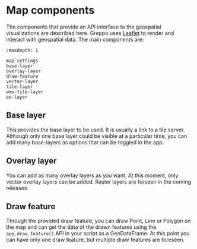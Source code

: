 # Map components

The components that provide an API interface to the geospatial visualizations are described here. Greppo uses [Leaflet](https://leafletjs.com/) to render and interact with geospatial data. The main components are:

```{toctree}
:maxdepth: 1

map-settings
base-layer
overlay-layer
draw-feature
vector-layer
tile-layer
wms-tile-layer
ee-layer
```

## Base layer

This provides the base layer to be used. It is usually a link to a tile server. Although only one base layer could be visible at a particular time, you can add many base-layers as options that can be toggled in the app. 

## Overlay layer

You can add as many overlay layers as you want. At this moment, only vector overlay layers can be added. Raster layers are forseen in the coming releases.

## Draw feature

Through the provided draw feature, you can draw Point, Line or Polygon on the map and can get the data of the drawn features using the `app.draw_feature()` API in your script as a GeoDataFrame. At this point you can have only one draw feature, but multiple draw features are foreseen. 
